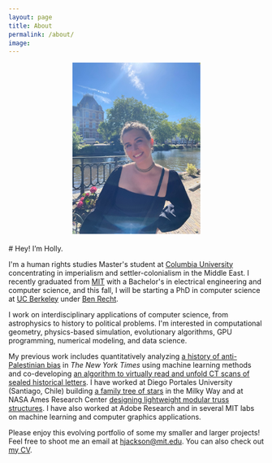 ```yaml
---
layout: page
title: About
permalink: /about/
image: 
---
```


<div style="margin: auto;max-width: 50%;">
    <img src="/images/headshot.jpg">
</div>
<br>
# Hey!  I’m Holly.

I'm a human rights studies Master's student at [Columbia University](https://www.humanrightscolumbia.org/education/graduate/human-rights-studies-ma) concentrating in imperialism and settler-colonialism in the Middle East. I recently graduated from [MIT](https://www.eecs.mit.edu/) with a Bachelor's in electrical engineering and computer science, and this fall, I will be starting a PhD in computer science at [UC Berkeley](https://eecs.berkeley.edu/) under [Ben Recht](https://people.eecs.berkeley.edu/~brecht/).

I work on interdisciplinary applications of computer science, from astrophysics to history to political problems.  I'm interested in computational geometry, physics-based simulation, evolutionary algorithms, GPU programming, numerical modeling, and data science.

My previous work includes quantitatively analyzing [a history of anti-Palestinian bias](https://web.mit.edu/hjackson/www/The_NYT_Distorts_the_Palestinian_Struggle.pdf) in *The New York Times* using machine learning methods and co-developing [an algorithm to virtually read and unfold CT scans of sealed historical letters](https://www.nytimes.com/2021/03/02/science/locked-letters-unfolding.html).  I have worked at Diego Portales University (Santiago, Chile) building [a family tree of stars](https://news.mit.edu/2020/qa-holly-jackson-building-cosmic-family-tree-1214) in the Milky Way and at NASA Ames Research Center [designing lightweight modular truss structures](](https://www.nasa.gov/sites/default/files/atoms/files/techbyteswt17_4.pdf#page=7)).  I have also worked at Adobe Research and in several MIT labs on machine learning and computer graphics applications. 

Please enjoy this evolving portfolio of some my smaller and larger projects!  Feel free to shoot me an email at [hjackson@mit.edu](mailto:hjackson@mit.edu).  You can also check out [my CV](/files/HollyJackson_CV.pdf).

<!-- ![Headshot]({{site.baseurl}}/images/headshot.jpg) -->

